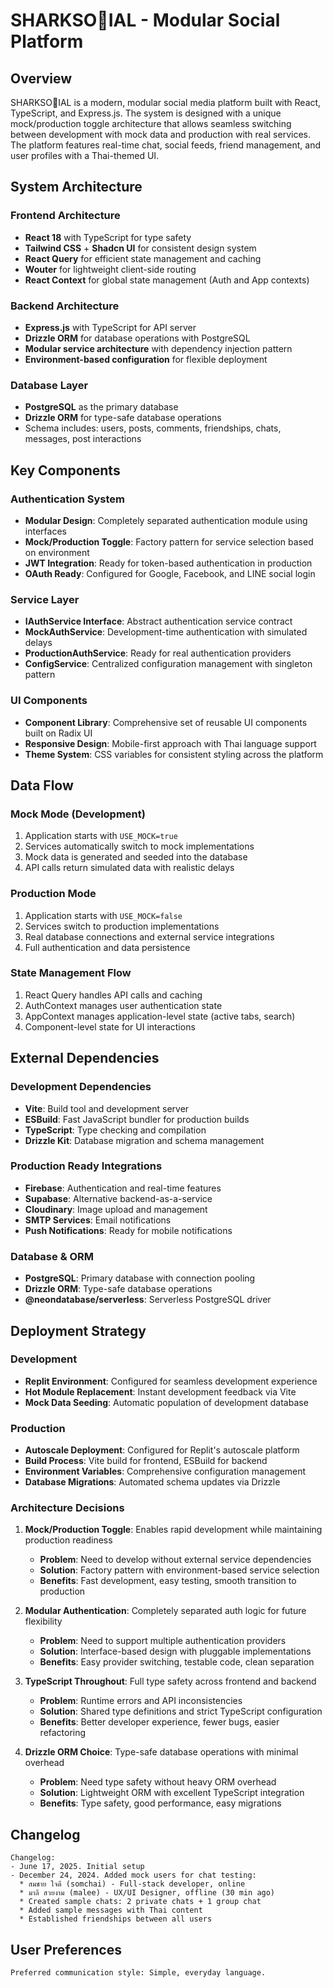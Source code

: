 # SHARKSO🦈IAL - Modular Social Platform

## Overview

SHARKSO🦈IAL is a modern, modular social media platform built with React, TypeScript, and Express.js. The system is designed with a unique mock/production toggle architecture that allows seamless switching between development with mock data and production with real services. The platform features real-time chat, social feeds, friend management, and user profiles with a Thai-themed UI.

## System Architecture

### Frontend Architecture
- **React 18** with TypeScript for type safety
- **Tailwind CSS** + **Shadcn UI** for consistent design system
- **React Query** for efficient state management and caching
- **Wouter** for lightweight client-side routing
- **React Context** for global state management (Auth and App contexts)

### Backend Architecture
- **Express.js** with TypeScript for API server
- **Drizzle ORM** for database operations with PostgreSQL
- **Modular service architecture** with dependency injection pattern
- **Environment-based configuration** for flexible deployment

### Database Layer
- **PostgreSQL** as the primary database
- **Drizzle ORM** for type-safe database operations
- Schema includes: users, posts, comments, friendships, chats, messages, post interactions

## Key Components

### Authentication System
- **Modular Design**: Completely separated authentication module using interfaces
- **Mock/Production Toggle**: Factory pattern for service selection based on environment
- **JWT Integration**: Ready for token-based authentication in production
- **OAuth Ready**: Configured for Google, Facebook, and LINE social login

### Service Layer
- **IAuthService Interface**: Abstract authentication service contract
- **MockAuthService**: Development-time authentication with simulated delays
- **ProductionAuthService**: Ready for real authentication providers
- **ConfigService**: Centralized configuration management with singleton pattern

### UI Components
- **Component Library**: Comprehensive set of reusable UI components built on Radix UI
- **Responsive Design**: Mobile-first approach with Thai language support
- **Theme System**: CSS variables for consistent styling across the platform

## Data Flow

### Mock Mode (Development)
1. Application starts with `USE_MOCK=true`
2. Services automatically switch to mock implementations
3. Mock data is generated and seeded into the database
4. API calls return simulated data with realistic delays

### Production Mode
1. Application starts with `USE_MOCK=false`
2. Services switch to production implementations
3. Real database connections and external service integrations
4. Full authentication and data persistence

### State Management Flow
1. React Query handles API calls and caching
2. AuthContext manages user authentication state
3. AppContext manages application-level state (active tabs, search)
4. Component-level state for UI interactions

## External Dependencies

### Development Dependencies
- **Vite**: Build tool and development server
- **ESBuild**: Fast JavaScript bundler for production builds
- **TypeScript**: Type checking and compilation
- **Drizzle Kit**: Database migration and schema management

### Production Ready Integrations
- **Firebase**: Authentication and real-time features
- **Supabase**: Alternative backend-as-a-service
- **Cloudinary**: Image upload and management
- **SMTP Services**: Email notifications
- **Push Notifications**: Ready for mobile notifications

### Database & ORM
- **PostgreSQL**: Primary database with connection pooling
- **Drizzle ORM**: Type-safe database operations
- **@neondatabase/serverless**: Serverless PostgreSQL driver

## Deployment Strategy

### Development
- **Replit Environment**: Configured for seamless development experience
- **Hot Module Replacement**: Instant development feedback via Vite
- **Mock Data Seeding**: Automatic population of development database

### Production
- **Autoscale Deployment**: Configured for Replit's autoscale platform
- **Build Process**: Vite build for frontend, ESBuild for backend
- **Environment Variables**: Comprehensive configuration management
- **Database Migrations**: Automated schema updates via Drizzle

### Architecture Decisions

1. **Mock/Production Toggle**: Enables rapid development while maintaining production readiness
   - **Problem**: Need to develop without external service dependencies
   - **Solution**: Factory pattern with environment-based service selection
   - **Benefits**: Fast development, easy testing, smooth transition to production

2. **Modular Authentication**: Completely separated auth logic for future flexibility
   - **Problem**: Need to support multiple authentication providers
   - **Solution**: Interface-based design with pluggable implementations
   - **Benefits**: Easy provider switching, testable code, clean separation

3. **TypeScript Throughout**: Full type safety across frontend and backend
   - **Problem**: Runtime errors and API inconsistencies
   - **Solution**: Shared type definitions and strict TypeScript configuration
   - **Benefits**: Better developer experience, fewer bugs, easier refactoring

4. **Drizzle ORM Choice**: Type-safe database operations with minimal overhead
   - **Problem**: Need type safety without heavy ORM overhead
   - **Solution**: Lightweight ORM with excellent TypeScript integration
   - **Benefits**: Type safety, good performance, easy migrations

## Changelog

```
Changelog:
- June 17, 2025. Initial setup
- December 24, 2024. Added mock users for chat testing:
  * สมชาย ใจดี (somchai) - Full-stack developer, online
  * มาลี สวยงาม (malee) - UX/UI Designer, offline (30 min ago)
  * Created sample chats: 2 private chats + 1 group chat
  * Added sample messages with Thai content
  * Established friendships between all users
```

## User Preferences

```
Preferred communication style: Simple, everyday language.
```